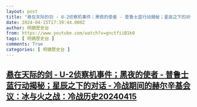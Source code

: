 ```yaml
---
layout: post
title: "悬在天际的剑 - U-2侦察机事件；黑夜的使者 - 普鲁士蓝行动揭秘；星辰之下的对话 - 冷战期间的赫尔辛基会议：冰与火之战：冷战历史20240415"
date: 2024-04-15T17:39:44.000Z
author: 明鏡歷史台
from: https://www.youtube.com/watch?v=gnctfiiB1k0
tags: [ 明鏡歷史台 ]
comments: True
categories: [ 明鏡歷史台 ]
---
```

<!--1713202784000-->
[悬在天际的剑 - U-2侦察机事件；黑夜的使者 - 普鲁士蓝行动揭秘；星辰之下的对话 - 冷战期间的赫尔辛基会议：冰与火之战：冷战历史20240415](https://www.youtube.com/watch?v=gnctfiiB1k0)
------

<div>

</div>
